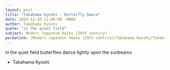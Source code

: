 ```yaml
---
layout: post
title: "Takahama Kyoshi - Butterfly Dance"
date: 2024-12-30 12:00:00 -0000
author: Takahama Kyoshi
quote: "in the quiet field"
subject: Modern Japanese Haiku (20th century)
permalink: /Modern Japanese Haiku (20th century)/Takahama Kyoshi/Takahama Kyoshi - Butterfly Dance
---
```


in the quiet field
butterflies dance lightly
upon the sunbeams

- Takahama Kyoshi

